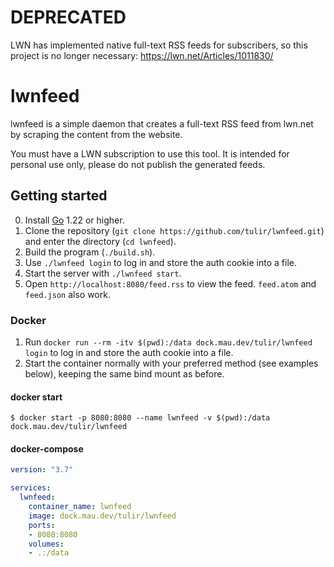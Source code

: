 # DEPRECATED
LWN has implemented native full-text RSS feeds for subscribers,
so this project is no longer necessary: <https://lwn.net/Articles/1011830/>

# lwnfeed
lwnfeed is a simple daemon that creates a full-text RSS feed from lwn.net by
scraping the content from the website.

You must have a LWN subscription to use this tool. It is intended for personal
use only, please do not publish the generated feeds.

## Getting started
0. Install [Go](https://golang.org/dl/) 1.22 or higher.
1. Clone the repository (`git clone https://github.com/tulir/lwnfeed.git`) and enter the directory (`cd lwnfeed`).
2. Build the program (`./build.sh`).
3. Use `./lwnfeed login` to log in and store the auth cookie into a file.
4. Start the server with `./lwnfeed start`.
5. Open `http://localhost:8080/feed.rss` to view the feed. `feed.atom` and `feed.json` also work.

### Docker
1. Run `docker run --rm -itv $(pwd):/data dock.mau.dev/tulir/lwnfeed login` to log in and store the auth cookie into a file.
2. Start the container normally with your preferred method (see examples below), keeping the same bind mount as before.

#### docker start
```
$ docker start -p 8080:8080 --name lwnfeed -v $(pwd):/data dock.mau.dev/tulir/lwnfeed
```

#### docker-compose
```yaml
version: "3.7"

services:
  lwnfeed:
    container_name: lwnfeed
    image: dock.mau.dev/tulir/lwnfeed
    ports:
    - 8080:8080
    volumes:
    - .:/data
```
